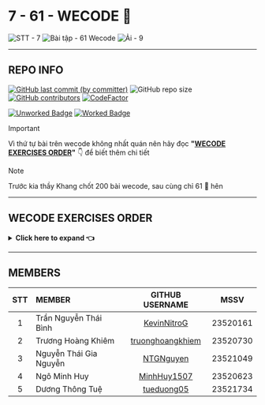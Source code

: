 # 7 - 61 - WECODE 🫠

![STT - 7](https://img.shields.io/badge/STT-7-EDB7ED?style=for-the-badge)
![Bài tập - 61 Wecode](https://img.shields.io/badge/b%C3%A0i_t%E1%BA%ADp-61_wecode-8DDFCB?style=for-the-badge)
![Ải - 9](https://img.shields.io/badge/%E1%BA%A3i-9-ECEE81?style=for-the-badge)

---

## REPO INFO

[![GitHub last commit (by committer)](https://img.shields.io/github/last-commit/NMLT-NTTMK-K18/7-61-wecode?style=for-the-badge&color=CAEDFF)](../../../commits/main)
![GitHub repo size](https://img.shields.io/github/repo-size/NMLT-NTTMK-K18/7-61-wecode?style=for-the-badge&color=D8B4F8)
[![GitHub contributors](https://img.shields.io/github/contributors/NMLT-NTTMK-K18/7-61-wecode?style=for-the-badge&color=FBF0B2)](../../../graphs/contributors)
[![CodeFactor](https://img.shields.io/codefactor/grade/github/nmlt-nttmk-k18/7-61-wecode?style=for-the-badge)](https://www.codefactor.io/repository/github/nmlt-nttmk-k18/7-61-wecode)

[![Unworked Badge](https://img.shields.io/badge/pending-0%20%2F%2020-FF8080?style=for-the-badge)](./UnworkedProject.md)
[![Worked Badge](https://img.shields.io/badge/done-20%20%2F%2020-82A0D8?style=for-the-badge)](./WorkedProject.md)

> [!IMPORTANT]
>
> Vì thứ tự bài trên wecode không nhất quán nên hãy đọc **"[WECODE EXERCISES ORDER](#wecode-exercises-order)"** 👇 để biết thêm chi tiết

> [!NOTE]
>
> Trước kia thầy Khang chốt 200 bài wecode, sau cùng chỉ 61 🫠 hên

---

## WECODE EXERCISES ORDER

<details>
<summary>
    <b>Click here to expand 👈</b>
</summary>

Lưu ý: <b>"STT"</b> là tên file bài tương ứng trong repo này

### Problem 6 - Mảng Một Chiều

| **STT** | **BÀI** |
| ------: | ------- |
|       1 | 6.03    |
|       2 | 6.04    |
|       3 | 6.05    |
|       4 | 6.02    |
|       5 | 6.01    |
|       6 | 6.06    |
|       7 | 6.07    |
|       8 | 6.08    |
|       9 | 6.09    |
|      10 | 6.10    |

</details>

---

## MEMBERS

| **STT** | **MEMBER**             |                   **GITHUB USERNAME**                   | **MSSV** |
| :-----: | :--------------------- | :-----------------------------------------------------: | -------- |
|    1    | Trần Nguyễn Thái Bình  |      [KevinNitroG](https://github.com/KevinNitroG)      | 23520161 |
|    2    | Trương Hoàng Khiêm     | [truonghoangkhiem](https://github.com/truonghoangkhiem) | 23520730 |
|    3    | Nguyễn Thái Gia Nguyễn |        [NTGNguyen](https://github.com/NTGNguyen)        | 23521049 |
|    4    | Ngô Minh Huy           |      [MinhHuy1507](https://github.com/MinhHuy1507)      | 23520623 |
|    5    | Dương Thông Tuệ        |       [tueduong05](https://github.com/tueduong05)       | 23521734 |
